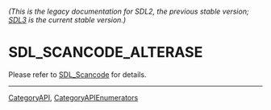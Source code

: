 ###### (This is the legacy documentation for SDL2, the previous stable version; [SDL3](https://wiki.libsdl.org/SDL3/) is the current stable version.)
# SDL_SCANCODE_ALTERASE

Please refer to [SDL_Scancode](SDL_Scancode) for details.

----
[CategoryAPI](CategoryAPI), [CategoryAPIEnumerators](CategoryAPIEnumerators)

